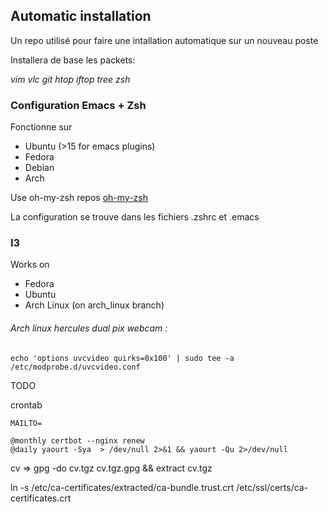 ## Automatic installation

Un repo utilisé pour faire une intallation automatique sur un nouveau poste

Installera de base les packets:

*vim vlc git htop iftop tree zsh*

### Configuration Emacs + Zsh

Fonctionne sur
* Ubuntu (>15 for emacs plugins)
* Fedora
* Debian
* Arch

Use oh-my-zsh repos [oh-my-zsh](https://github.com/exocen/oh-my-zsh.git)

La configuration se trouve dans les fichiers .zshrc et .emacs

### I3

Works on
* Fedora
* Ubuntu
* Arch Linux (on arch_linux branch)

###### Arch linux hercules dual pix webcam :
```shell
echo 'options uvcvideo quirks=0x100' | sudo tee -a /etc/modprobe.d/uvcvideo.conf
```

TODO

crontab
````
MAILTO=

@monthly certbot --nginx renew
@daily yaourt -Sya  > /dev/null 2>&1 && yaourt -Qu 2>/dev/null
````
cv => gpg -do cv.tgz cv.tgz.gpg && extract cv.tgz

ln -s /etc/ca-certificates/extracted/ca-bundle.trust.crt /etc/ssl/certs/ca-certificates.crt